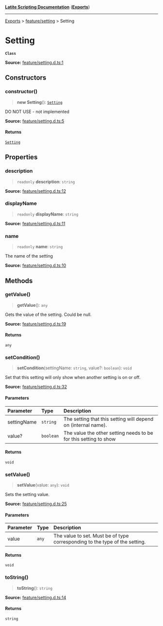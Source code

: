 [**Latite Scripting Documentation**](../../README.md) ([**Exports**](../../exports.md))

---

[Exports](../../exports.md) > [feature/setting](../index.md) > Setting

# Setting

**`Class`**

**Source:** [feature/setting.d.ts:1](https://github.com/LatiteScripting/latitescripting.github.io/blob/303196e/definitions/feature/setting.d.ts#L1)

## Constructors

### constructor()

> **new Setting**(): [`Setting`](class.Setting.md)

DO NOT USE - not implemented

**Source:** [feature/setting.d.ts:5](https://github.com/LatiteScripting/latitescripting.github.io/blob/303196e/definitions/feature/setting.d.ts#L5)

#### Returns

[`Setting`](class.Setting.md)

## Properties

### description

> `readonly` **description**: `string`

**Source:** [feature/setting.d.ts:12](https://github.com/LatiteScripting/latitescripting.github.io/blob/303196e/definitions/feature/setting.d.ts#L12)

### displayName

> `readonly` **displayName**: `string`

**Source:** [feature/setting.d.ts:11](https://github.com/LatiteScripting/latitescripting.github.io/blob/303196e/definitions/feature/setting.d.ts#L11)

### name

> `readonly` **name**: `string`

The name of the setting

**Source:** [feature/setting.d.ts:10](https://github.com/LatiteScripting/latitescripting.github.io/blob/303196e/definitions/feature/setting.d.ts#L10)

## Methods

### getValue()

> **getValue**(): `any`

Gets the value of the setting. Could be null.

**Source:** [feature/setting.d.ts:19](https://github.com/LatiteScripting/latitescripting.github.io/blob/303196e/definitions/feature/setting.d.ts#L19)

#### Returns

`any`

### setCondition()

> **setCondition**(settingName: `string`, value?: `boolean`): `void`

Set that this setting will only show when another setting is on or off.

**Source:** [feature/setting.d.ts:32](https://github.com/LatiteScripting/latitescripting.github.io/blob/303196e/definitions/feature/setting.d.ts#L32)

#### Parameters

| Parameter   | Type      | Description                                                      |
| :---------- | :-------- | :--------------------------------------------------------------- |
| settingName | `string`  | The setting that this setting will depend on (internal name).    |
| value?      | `boolean` | The value the other setting needs to be for this setting to show |

#### Returns

`void`

### setValue()

> **setValue**(value: `any`): `void`

Sets the setting value.

**Source:** [feature/setting.d.ts:25](https://github.com/LatiteScripting/latitescripting.github.io/blob/303196e/definitions/feature/setting.d.ts#L25)

#### Parameters

| Parameter | Type  | Description                                                                 |
| :-------- | :---- | :-------------------------------------------------------------------------- |
| value     | `any` | The value to set. Must be of type corresponding to the type of the setting. |

#### Returns

`void`

### toString()

> **toString**(): `string`

**Source:** [feature/setting.d.ts:14](https://github.com/LatiteScripting/latitescripting.github.io/blob/303196e/definitions/feature/setting.d.ts#L14)

#### Returns

`string`
